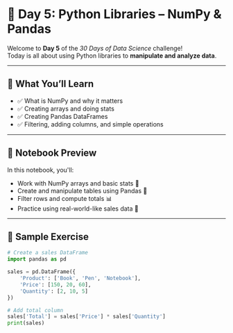 # 📅 Day 5: Python Libraries – NumPy & Pandas

Welcome to **Day 5** of the _30 Days of Data Science_ challenge!  
Today is all about using Python libraries to **manipulate and analyze data**.

---

## 🧠 What You’ll Learn

- ✅ What is NumPy and why it matters
- ✅ Creating arrays and doing stats
- ✅ Creating Pandas DataFrames
- ✅ Filtering, adding columns, and simple operations

---

## 📓 Notebook Preview

In this notebook, you'll:
- Work with NumPy arrays and basic stats 🔢  
- Create and manipulate tables using Pandas 🧾  
- Filter rows and compute totals 📊  
- Practice using real-world-like sales data 💼

---

## 🧪 Sample Exercise

```python
# Create a sales DataFrame
import pandas as pd

sales = pd.DataFrame({
    'Product': ['Book', 'Pen', 'Notebook'],
    'Price': [150, 20, 60],
    'Quantity': [2, 10, 5]
})

# Add total column
sales['Total'] = sales['Price'] * sales['Quantity']
print(sales)
